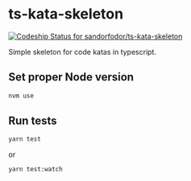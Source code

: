 # ts-kata-skeleton

[![Codeship Status for sandorfodor/ts-kata-skeleton](https://app.codeship.com/projects/cbd2e3ef-1c25-4aec-8974-eaa62f64775a/status?branch=main)](https://app.codeship.com/projects/453836)

Simple skeleton for code katas in typescript.

## Set proper Node version

```bash
nvm use
```

## Run tests

```bash
yarn test
```

or

```bash
yarn test:watch
```
